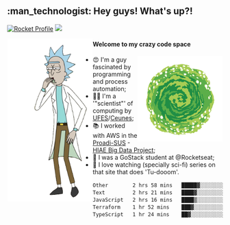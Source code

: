 
<h2> :man_technologist: Hey guys! What's up?!</h2>
                                                                         
[![Rocket Profile](https://img.shields.io/static/v1?label=Rocketseat&message=Profile&colorA=purple&color=black&logo=Rocket&logoColor=white)](https://app.rocketseat.com.br/me/elyabe)
<a href="https://www.linkedin.com/in/elyabe/"><img src="https://img.shields.io/badge/LinkedIn-informational?logo=linkedin"/></a>

<img align='left' src="https://raw.githubusercontent.com/Elyabe/Elyabe/master/images/rick-dancing.gif" width='200'>

                       
#### Welcome to my crazy code space 
<img align='right' src="https://raw.githubusercontent.com/Elyabe/elyabe/master/images/portal-3.gif" width='200'>

- :heart_eyes: I'm a guy fascinated by programming and process automation; 
- :office_worker: I'm a '"scientist"' of computing by [UFES](http://ufes.br)/[Ceunes](http://ceunes.ufes.br);
- :books: I worked with AWS in the [Proadi-SUS](https://www.einstein.br/responsabilidade-social/atuacao-com-o-ministerio-da-saude/proadi-sus) - [HIAE Big Data Project](https://www1.folha.uol.com.br/seminariosfolha/2019/05/cooperacao-entre-governo-e-hospital-leva-inteligencia-artificial-para-a-rede-publica.shtml);
- :rocket: I was a GoStack student at @Rocketseat;
- :movie_camera: I love watching (specially sci-fi) series on that site that does 'Tu-dooom'.

<!--START_SECTION:waka-->

```txt
Other        2 hrs 58 mins   █████▓░░░░░░░░░░░░░░░░░░░   23.21 %
Text         2 hrs 21 mins   ████▓░░░░░░░░░░░░░░░░░░░░   18.42 %
JavaScript   2 hrs 16 mins   ████▒░░░░░░░░░░░░░░░░░░░░   17.74 %
Terraform    1 hr 52 mins    ███▓░░░░░░░░░░░░░░░░░░░░░   14.64 %
TypeScript   1 hr 24 mins    ██▓░░░░░░░░░░░░░░░░░░░░░░   10.97 %
```

<!--END_SECTION:waka-->
